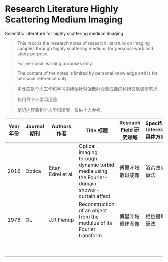 # Research Literature Highly Scattering Medium Imaging
 Scientific Literature for highly scattering medium Imaging

> This repo is the research notes of research literature on imaging samples through highly scattering medium, for personal work and study purpose.
> 
> For personal learning purposes only.
> 
> The content of the notes is limited by personal knowledge and is for personal reference only

> 本仓库是个人工作和学习中研读针对强散射介质成像的科研文献调研笔记.
> 
> 仅用作个人学习用途.
> 
> 笔记内容收到个人学识所限，仅供个人参考.

| Year 年份  | Journal 期刊  | Authors 作者  | Title 标题  | Reseach Field 研究领域  | Specific Interest 具体方向  | Link 链接  |
|---|---|---|---|---|---|---|
| 2016  | Optica  | Eitan Edrei et al.  | Optical imaging through dynamic turbid media using the Fourier-domain shower-curtain effect  | 傅里叶域散斑成像  | 浴帘效应算法  | https://doi.org/10.1364/OPTICA.3.000071  |
| 1978  | OL  | J.R.Fienup  | Reconstruction of an object from the modulus of its Fourier transform  | 傅里叶域重建图像  | 相位提取算法  | https://doi.org/10.1364/OL.3.000027  |
|   |   |   |   |   |   |   |
|   |   |   |   |   |   |   |
|   |   |   |   |   |   |   |
|   |   |   |   |   |   |   |
|   |   |   |   |   |   |   |
|   |   |   |   |   |   |   |
|   |   |   |   |   |   |   |
|   |   |   |   |   |   |   |
|   |   |   |   |   |   |   |